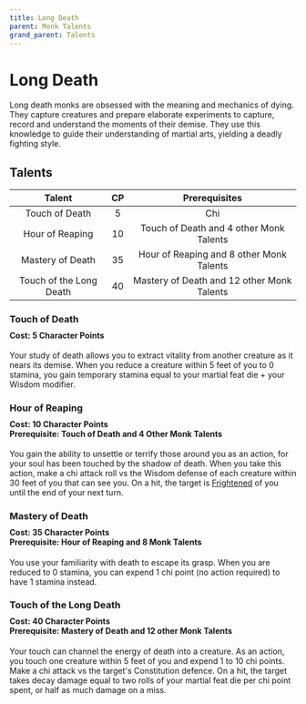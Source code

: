 ```yaml
---
title: Long Death
parent: Monk Talents
grand_parent: Talents
---
```


# Long Death
Long death monks are obsessed with the meaning and mechanics of dying. They capture creatures and prepare elaborate experiments to capture, record and understand the moments of their demise. They use this knowledge to guide their understanding of martial arts, yielding a deadly fighting style.

## Talents

| Talent | CP | Prerequisites |
|:------:|:--:|:-------------:|
| Touch of Death          | 5  | Chi |
| Hour of Reaping         | 10 | Touch of Death and 4 other Monk Talents |
| Mastery of Death        | 35 | Hour of Reaping and 8 other Monk Talents |
| Touch of the Long Death | 40 | Mastery of Death and 12 other Monk Talents |

### Touch of Death

<div style="margin-top:-10px;"></div>

#### **Cost:** 5 Character Points
Your study of death allows you to extract vitality from another creature as it nears its demise. When you reduce a creature within 5 feet of you to 0 stamina, you gain temporary stamina equal to your martial feat die + your Wisdom modifier.

### Hour of Reaping

<div style="margin-top:-10px;"></div>

#### **Cost:** 10 Character Points<br>**Prerequisite:** Touch of Death and 4 Other Monk Talents
You gain the ability to unsettle or terrify those around you as an action, for your soul has been touched by the shadow of death. When you take this action, make a chi attack roll vs the Wisdom defense of each creature within 30 feet of you that can see you. On a hit, the target is [Frightened](https://stormchaserroleplaying.com/stormchaserRPG/Conditions/Frightened/) of you until the end of your next turn.

### Mastery of Death

<div style="margin-top:-10px;"></div>

#### **Cost:** 35 Character Points<br>**Prerequisite:** Hour of Reaping and 8 Monk Talents
You use your familiarity with death to escape its grasp. When you are reduced to 0 stamina, you can expend 1 chi point (no action required) to have 1 stamina instead.

### Touch of the Long Death

<div style="margin-top:-10px;"></div>

#### **Cost:** 40 Character Points<br>**Prerequisite:** Mastery of Death and 12 other Monk Talents
Your touch can channel the energy of death into a creature. As an action, you touch one creature within 5 feet of you and expend 1 to 10 chi points. Make a chi attack vs the target's Constitution defence. On a hit, the target takes decay damage equal to two rolls of your martial feat die per chi point spent, or half as much damage on a miss.
